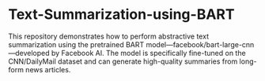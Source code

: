 # Text-Summarization-using-BART
This repository demonstrates how to perform abstractive text summarization using the pretrained BART model—facebook/bart-large-cnn—developed by Facebook AI. The model is specifically fine-tuned on the CNN/DailyMail dataset and can generate high-quality summaries from long-form news articles.
